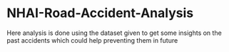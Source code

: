 # NHAI-Road-Accident-Analysis
Here analysis is done using the dataset given to get some insights on the past accidents which could help preventing them in future
